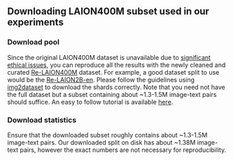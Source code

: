 ## Downloading LAION400M subset used in our experiments

### Download pool
Since the original LAION400M dataset is unavailable due to [significant ethical issues](https://purl.stanford.edu/kh752sm9123), you can reproduce all the results with the newly cleaned and curated [Re-LAION400M](https://laion.ai/blog/relaion-5b/) dataset. For example, a good dataset split to use would be the [Re-LAION2B-en](https://huggingface.co/datasets/laion/relaion2B-en-research). Please follow the guidelines using [img2dataset](https://github.com/rom1504/img2dataset/tree/main) to download the shards correctly. Note that you need not have the full dataset but a subset containing about ~1.3-1.5M image-text pairs should suffice. An easy to follow tutorial is available [here](https://github.com/rom1504/img2dataset/blob/main/dataset_examples/laion400m.md).

### Download statistics
Ensure that the downloaded subset roughly contains about ~1.3-1.5M image-text pairs. Our downloaded split on disk has about ~1.38M image-text pairs, however the exact numbers are not necessary for reproducibility.
